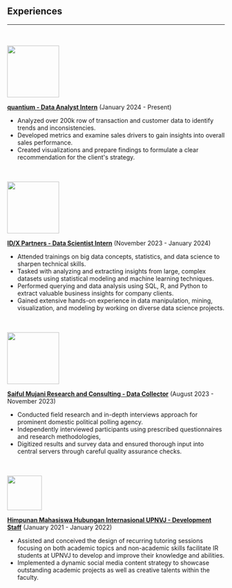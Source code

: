 <h2>Experiences</h2>

<hr>
<br>
<br>

<img src="/images/experience/quantium_logo.png" width=120 />

<strong>[quantium - Data Analyst Intern](https://quantium.com)</strong> (January 2024 - Present)

- Analyzed over 200k row of transaction and customer data to identify trends and inconsistencies. 
- Developed metrics and examine sales drivers to gain insights into overall sales performance. 
- Created visualizations and prepare findings to formulate a clear recommendation for the client's strategy.

<br>
<br>

<img src="/images/experience/idx_logo.png" width=120 />

<strong>[ID/X Partners - Data Scientist Intern](https://idxpartners.com)</strong> (November 2023 - January 2024)

- Attended trainings on big data concepts, statistics, and data science to sharpen technical skills.
- Tasked with analyzing and extracting insights from large, complex datasets using statistical modeling and machine learning techniques.
- Performed querying and data analysis using SQL, R, and Python to extract valuable business insights for company clients.
- Gained extensive hands-on experience in data manipulation, mining, visualization, and modeling by working on diverse data science projects.

<br>
<br>

<img src="/images/experience/smrc_logo.png" width=120 />

<strong>[Saiful Mujani Research and Consulting - Data Collector](https://saifulmujani.com)</strong> (August 2023 - November 2023)

- Conducted field research and in-depth interviews approach for prominent domestic political polling agency.
- Independently interviewed participants using prescribed questionnaires and research methodologies,
- Digitized results and survey data and ensured thorough input into central servers through careful quality assurance checks.

<br>
<br>

<img src="/images/experience/himahi_logo.png" width=80 />

<strong>[Himpunan Mahasiswa Hubungan Internasional UPNVJ - Development Staff](https://fisip.upnvj.ac.id/himahi-2/)</strong> (January 2021 - January 2022)

- Assisted and conceived the design of recurring tutoring sessions focusing on both academic topics and non-academic skills facilitate IR students at UPNVJ to develop and improve their knowledge and abilities.
- Implemented a dynamic social media content strategy to showcase outstanding academic projects as well as creative talents within the faculty.